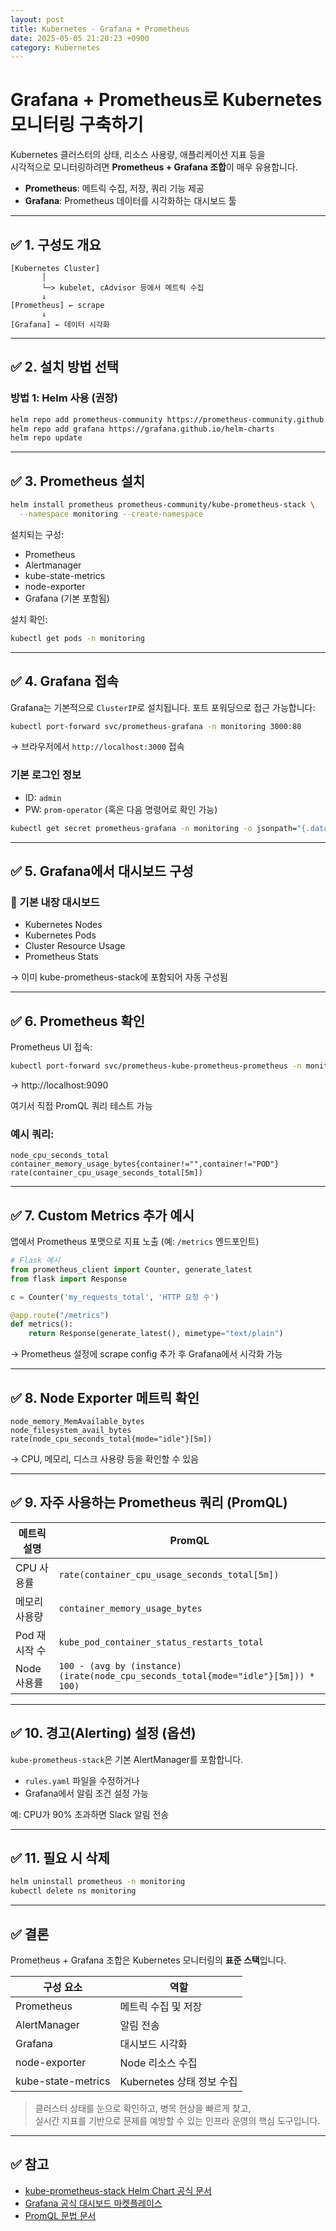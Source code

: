 ```yaml
---
layout: post
title: Kubernetes - Grafana + Prometheus
date: 2025-05-05 21:20:23 +0900
category: Kubernetes
---
```

# Grafana + Prometheus로 Kubernetes 모니터링 구축하기

Kubernetes 클러스터의 상태, 리소스 사용량, 애플리케이션 지표 등을  
시각적으로 모니터링하려면 **Prometheus + Grafana 조합**이 매우 유용합니다.

- **Prometheus**: 메트릭 수집, 저장, 쿼리 기능 제공  
- **Grafana**: Prometheus 데이터를 시각화하는 대시보드 툴

---

## ✅ 1. 구성도 개요

```
[Kubernetes Cluster]
       │
       └─> kubelet, cAdvisor 등에서 메트릭 수집
       ↓
[Prometheus] ← scrape
       ↓
[Grafana] ← 데이터 시각화
```

---

## ✅ 2. 설치 방법 선택

### 방법 1: Helm 사용 (권장)

```bash
helm repo add prometheus-community https://prometheus-community.github.io/helm-charts
helm repo add grafana https://grafana.github.io/helm-charts
helm repo update
```

---

## ✅ 3. Prometheus 설치

```bash
helm install prometheus prometheus-community/kube-prometheus-stack \
  --namespace monitoring --create-namespace
```

설치되는 구성:

- Prometheus
- Alertmanager
- kube-state-metrics
- node-exporter
- Grafana (기본 포함됨)

설치 확인:

```bash
kubectl get pods -n monitoring
```

---

## ✅ 4. Grafana 접속

Grafana는 기본적으로 `ClusterIP`로 설치됩니다. 포트 포워딩으로 접근 가능합니다:

```bash
kubectl port-forward svc/prometheus-grafana -n monitoring 3000:80
```

→ 브라우저에서 `http://localhost:3000` 접속

### 기본 로그인 정보

- ID: `admin`
- PW: `prom-operator` (혹은 다음 명령어로 확인 가능)

```bash
kubectl get secret prometheus-grafana -n monitoring -o jsonpath="{.data.admin-password}" | base64 -d
```

---

## ✅ 5. Grafana에서 대시보드 구성

### 📌 기본 내장 대시보드

- Kubernetes Nodes
- Kubernetes Pods
- Cluster Resource Usage
- Prometheus Stats

→ 이미 kube-prometheus-stack에 포함되어 자동 구성됨

---

## ✅ 6. Prometheus 확인

Prometheus UI 접속:

```bash
kubectl port-forward svc/prometheus-kube-prometheus-prometheus -n monitoring 9090:9090
```

→ http://localhost:9090

여기서 직접 PromQL 쿼리 테스트 가능

### 예시 쿼리:

```promql
node_cpu_seconds_total
container_memory_usage_bytes{container!="",container!="POD"}
rate(container_cpu_usage_seconds_total[5m])
```

---

## ✅ 7. Custom Metrics 추가 예시

앱에서 Prometheus 포맷으로 지표 노출 (예: `/metrics` 엔드포인트)

```python
# Flask 예시
from prometheus_client import Counter, generate_latest
from flask import Response

c = Counter('my_requests_total', 'HTTP 요청 수')

@app.route("/metrics")
def metrics():
    return Response(generate_latest(), mimetype="text/plain")
```

→ Prometheus 설정에 scrape config 추가 후 Grafana에서 시각화 가능

---

## ✅ 8. Node Exporter 메트릭 확인

```promql
node_memory_MemAvailable_bytes
node_filesystem_avail_bytes
rate(node_cpu_seconds_total{mode="idle"}[5m])
```

→ CPU, 메모리, 디스크 사용량 등을 확인할 수 있음

---

## ✅ 9. 자주 사용하는 Prometheus 쿼리 (PromQL)

| 메트릭 설명 | PromQL |
|-------------|--------|
| CPU 사용률 | `rate(container_cpu_usage_seconds_total[5m])` |
| 메모리 사용량 | `container_memory_usage_bytes` |
| Pod 재시작 수 | `kube_pod_container_status_restarts_total` |
| Node 사용률 | `100 - (avg by (instance)(irate(node_cpu_seconds_total{mode="idle"}[5m])) * 100)` |

---

## ✅ 10. 경고(Alerting) 설정 (옵션)

`kube-prometheus-stack`은 기본 AlertManager를 포함합니다.

- `rules.yaml` 파일을 수정하거나
- Grafana에서 알림 조건 설정 가능

예: CPU가 90% 초과하면 Slack 알림 전송

---

## ✅ 11. 필요 시 삭제

```bash
helm uninstall prometheus -n monitoring
kubectl delete ns monitoring
```

---

## ✅ 결론

Prometheus + Grafana 조합은 Kubernetes 모니터링의 **표준 스택**입니다.

| 구성 요소 | 역할 |
|-----------|------|
| Prometheus | 메트릭 수집 및 저장 |
| AlertManager | 알림 전송 |
| Grafana | 대시보드 시각화 |
| node-exporter | Node 리소스 수집 |
| kube-state-metrics | Kubernetes 상태 정보 수집 |

> 클러스터 상태를 눈으로 확인하고, 병목 현상을 빠르게 찾고,  
> 실시간 지표를 기반으로 문제를 예방할 수 있는 인프라 운영의 핵심 도구입니다.

---

## ✅ 참고

- [kube-prometheus-stack Helm Chart 공식 문서](https://github.com/prometheus-community/helm-charts/tree/main/charts/kube-prometheus-stack)
- [Grafana 공식 대시보드 마켓플레이스](https://grafana.com/grafana/dashboards)
- [PromQL 문법 문서](https://prometheus.io/docs/prometheus/latest/querying/basics/)
